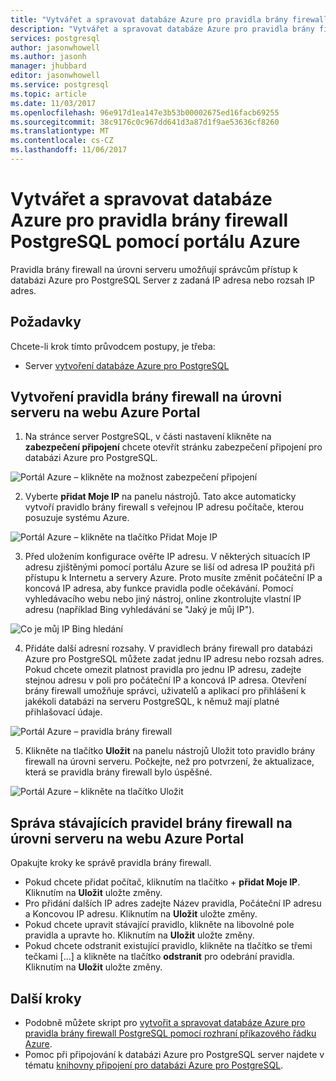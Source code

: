 ```yaml
---
title: "Vytvářet a spravovat databáze Azure pro pravidla brány firewall PostgreSQL pomocí portálu Azure | Microsoft Docs"
description: "Vytvářet a spravovat databáze Azure pro pravidla brány firewall PostgreSQL pomocí portálu Azure"
services: postgresql
author: jasonwhowell
ms.author: jasonh
manager: jhubbard
editor: jasonwhowell
ms.service: postgresql
ms.topic: article
ms.date: 11/03/2017
ms.openlocfilehash: 96e917d1ea147e3b53b00002675ed16facb69255
ms.sourcegitcommit: 38c9176c0c967dd641d3a87d1f9ae53636cf8260
ms.translationtype: MT
ms.contentlocale: cs-CZ
ms.lasthandoff: 11/06/2017
---
```

# <a name="create-and-manage-azure-database-for-postgresql-firewall-rules-using-the-azure-portal"></a>Vytvářet a spravovat databáze Azure pro pravidla brány firewall PostgreSQL pomocí portálu Azure
Pravidla brány firewall na úrovni serveru umožňují správcům přístup k databázi Azure pro PostgreSQL Server z zadaná IP adresa nebo rozsah IP adres. 

## <a name="prerequisites"></a>Požadavky
Chcete-li krok tímto průvodcem postupy, je třeba:
- Server [vytvoření databáze Azure pro PostgreSQL](quickstart-create-server-database-portal.md)

## <a name="create-a-server-level-firewall-rule-in-the-azure-portal"></a>Vytvoření pravidla brány firewall na úrovni serveru na webu Azure Portal
1. Na stránce server PostgreSQL, v části nastavení klikněte na **zabezpečení připojení** chcete otevřít stránku zabezpečení připojení pro databázi Azure pro PostgreSQL.

  ![Portál Azure – klikněte na možnost zabezpečení připojení](./media/howto-manage-firewall-using-portal/1-connection-security.png)

2. Vyberte **přidat Moje IP** na panelu nástrojů. Tato akce automaticky vytvoří pravidlo brány firewall s veřejnou IP adresu počítače, kterou posuzuje systému Azure.

  ![Portál Azure – klikněte na tlačítko Přidat Moje IP](./media/howto-manage-firewall-using-portal/2-add-my-ip.png)

3. Před uložením konfigurace ověřte IP adresu. V některých situacích IP adresu zjištěnými pomocí portálu Azure se liší od adresa IP použitá při přístupu k Internetu a servery Azure. Proto musíte změnit počáteční IP a koncová IP adresa, aby funkce pravidla podle očekávání.
Pomocí vyhledávacího webu nebo jiný nástroj, online zkontrolujte vlastní IP adresu (například Bing vyhledávání se "Jaký je můj IP").

  ![Co je můj IP Bing hledání](./media/howto-manage-firewall-using-portal/3-what-is-my-ip.png)

4. Přidáte další adresní rozsahy. V pravidlech brány firewall pro databázi Azure pro PostgreSQL můžete zadat jednu IP adresu nebo rozsah adres. Pokud chcete omezit platnost pravidla pro jednu IP adresu, zadejte stejnou adresu v poli pro počáteční IP a koncová IP adresa. Otevření brány firewall umožňuje správci, uživatelů a aplikací pro přihlášení k jakékoli databázi na serveru PostgreSQL, k němuž mají platné přihlašovací údaje.

  ![Portál Azure – pravidla brány firewall ](./media/howto-manage-firewall-using-portal/4-specify-addresses.png)

5. Klikněte na tlačítko **Uložit** na panelu nástrojů Uložit toto pravidlo brány firewall na úrovni serveru. Počkejte, než pro potvrzení, že aktualizace, která se pravidla brány firewall bylo úspěšné.

  ![Portál Azure – klikněte na tlačítko Uložit](./media/howto-manage-firewall-using-portal/5-save-firewall-rule.png)


## <a name="manage-existing-server-level-firewall-rules-through-the-azure-portal"></a>Správa stávajících pravidel brány firewall na úrovni serveru na webu Azure Portal
Opakujte kroky ke správě pravidla brány firewall.
* Pokud chcete přidat počítač, kliknutím na tlačítko + **přidat Moje IP**. Kliknutím na **Uložit** uložte změny.
* Pro přidání dalších IP adres zadejte Název pravidla, Počáteční IP adresu a Koncovou IP adresu. Kliknutím na **Uložit** uložte změny.
* Pokud chcete upravit stávající pravidlo, klikněte na libovolné pole pravidla a upravte ho. Kliknutím na **Uložit** uložte změny.
* Pokud chcete odstranit existující pravidlo, klikněte na tlačítko se třemi tečkami [...] a klikněte na tlačítko **odstranit** pro odebrání pravidla. Kliknutím na **Uložit** uložte změny.

## <a name="next-steps"></a>Další kroky
- Podobně můžete skript pro [vytvořit a spravovat databáze Azure pro pravidla brány firewall PostgreSQL pomocí rozhraní příkazového řádku Azure](howto-manage-firewall-using-cli.md).
- Pomoc při připojování k databázi Azure pro PostgreSQL server najdete v tématu [knihovny připojení pro databázi Azure pro PostgreSQL](concepts-connection-libraries.md).
